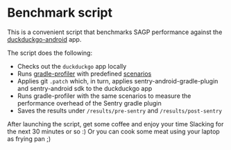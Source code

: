 # Benchmark script

This is a convenient script that benchmarks SAGP performance against the [duckduckgo-android](https://github.com/duckduckgo/Android) app.

The script does the following:

* Checks out the `duckduckgo` app locally
* Runs [gradle-profiler](https://github.com/gradle/gradle-profiler) with predefined [scenarios](/duckduckgo/duckduckgo.scenarios)
* Applies git `.patch` which, in turn, applies sentry-android-gradle-plugin and sentry-android sdk to the duckduckgo app
* Runs gradle-profiler with the same scenarios to measure the performance overhead of the Sentry gradle plugin
* Saves the results under `/results/pre-sentry` and `/results/post-sentry`

After launching the script, get some coffee and enjoy your time Slacking for the next 30 minutes or so :)
Or you can cook some meat using your laptop as frying pan ;)

